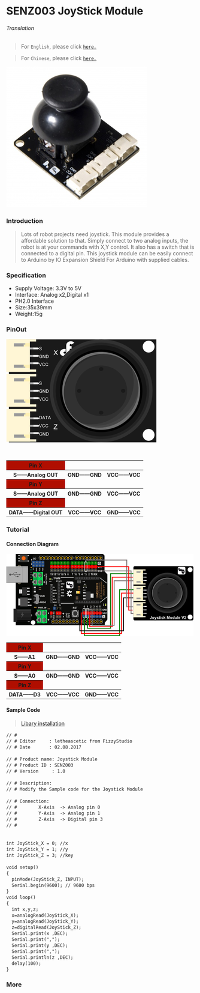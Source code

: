 # SENZ003 JoyStick Module

###### Translation

> For `English`, please click [`here.`](https://github.com/FizzyStudio/SENZ003-JoyStick/blob/master/README.md)

> For `Chinese`, please click [`here.`](https://github.com/FizzyStudio/SENZ003-JoyStick/blob/master/README_CN.md)

![](https://github.com/FizzyStudio/SENZ003-JoyStick/blob/master/pic/SENZ003.JPG "SENZ003") 

### Introduction

> Lots of robot projects need joystick. This module provides a affordable solution to that. 
Simply connect to two analog inputs, the robot is at your commands with X,Y control. 
It also has a switch that is connected to a digital pin. This joystick module can be easily connect to Arduino by IO Expansion Shield For Arduino with supplied cables.

### Specification

* Supply Voltage: 3.3V to 5V
* Interface: Analog x2,Digital x1
* PH2.0 Interface
* Size:35x39mm
* Weight:15g

### PinOut

![](https://github.com/FizzyStudio/SENZ003-JoyStick/blob/master/pic/SENZ003_2.png "pin")  

<table>
    <tr with=100%>
        <th bgcolor=bule>Pin X</th>
    </tr>
    <tr>
        <th>S——Analog OUT</th>
        <th>GND——GND</th>
        <th>VCC——VCC</th>
    </tr>
    <tr>
        <th bgcolor=bule>Pin Y</th>
    </tr>
    <tr>
        <th>S——Analog OUT</th>
        <th>GND——GND</th>
        <th>VCC——VCC</th>
    </tr>
    <tr>
        <th bgcolor=bule>Pin Z</th>
    </tr>
    <tr>
        <th>DATA——Digital OUT</th>
        <th>VCC——VCC</th>
        <th>GND——VCC</th>
    </tr>
</table>

### Tutorial

#### Connection Diagram

![](https://github.com/FizzyStudio/SENZ003-JoyStick/blob/master/pic/SENZ003_3.png "Connection") 

<table>
    <tr>
        <th bgcolor=bule>Pin X</th>
    </tr>
    <tr>
        <th>S——A1</th>
        <th>GND——GND</th>
        <th>VCC——VCC</th>
    </tr>
    <tr>
        <th bgcolor=bule>Pin Y</th>
    </tr>
    <tr>
        <th>S——A0</th>
        <th>GND——GND</th>
        <th>VCC——VCC</th>
    </tr>
    <tr>
        <th bgcolor=bule>Pin Z</th>
    </tr>
    <tr>
        <th>DATA——D3</th>
        <th>VCC——VCC</th>
        <th>GND——VCC</th>
    </tr>
</table>

#### Sample Code

> [Libary installation](https://www.arduino.cc/en/Guide/Libraries#.UxU8mdzF9H0)

    // # 
    // # Editor     : letheascetic from FizzyStudio
    // # Date       : 02.08.2017
     
    // # Product name: Joystick Module
    // # Product ID : SENZ003
    // # Version     : 1.0
     
    // # Description:
    // # Modify the Sample code for the Joystick Module 
     
    // # Connection:
    // #        X-Axis  -> Analog pin 0
    // #        Y-Axis  -> Analog pin 1
    // #        Z-Axis  -> Digital pin 3
    // # 
     
    
    int JoyStick_X = 0; //x
    int JoyStick_Y = 1; //y
    int JoyStick_Z = 3; //key
     
    void setup() 
    {
      pinMode(JoyStick_Z, INPUT); 
      Serial.begin(9600); // 9600 bps
    }
    void loop() 
    {
      int x,y,z;
      x=analogRead(JoyStick_X);
      y=analogRead(JoyStick_Y);
      z=digitalRead(JoyStick_Z);
      Serial.print(x ,DEC);
      Serial.print(",");
      Serial.print(y ,DEC);
      Serial.print(",");
      Serial.println(z ,DEC);
      delay(100);
    }

### More
